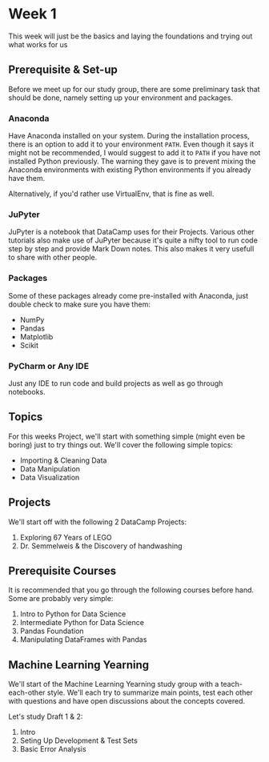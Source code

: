 # Week 1
This week will just be the basics and laying the foundations and trying out what works for us

## Prerequisite &amp; Set-up
Before we meet up for our study group, there are some preliminary task that should be done, namely setting up your environment and packages.
### Anaconda
Have Anaconda installed on your system. During the installation process, there is an option to add it to your environment `PATH`. Even though it says it might not be recommended, I would suggest to add it to `PATH` if you have not installed Python previously. The warning they gave is to prevent mixing the Anaconda environments with existing Python environments if you already have them.

Alternatively, if you'd rather use VirtualEnv, that is fine as well.

### JuPyter
JuPyter is a notebook that DataCamp uses for their Projects. Various other tutorials also make use of JuPyter because it's quite a nifty tool to run code step by step and provide Mark Down notes. This also makes it very usefull to share with other people.

### Packages
Some of these packages already come pre-installed with Anaconda, just double check to make sure you have them:
* NumPy
* Pandas
* Matplotlib
* Scikit

### PyCharm or Any IDE
Just any IDE to run code and build projects as well as go through notebooks.

## Topics
For this weeks Project, we'll start with something simple (might even be boring) just to try things out. We'll cover the following simple topics:
* Importing & Cleaning Data
* Data Manipulation
* Data Visualization

## Projects
We'll start off with the following 2 DataCamp Projects:
1. Exploring 67 Years of LEGO
2. Dr. Semmelweis &amp; the Discovery of handwashing

## Prerequisite Courses
It is recommended that you go through the following courses before hand. Some are probably very simple:
1. Intro to Python for Data Science
2. Intermediate Python for Data Science
3. Pandas Foundation
4. Manipulating DataFrames with Pandas

## Machine Learning Yearning
We'll start of the Machine Learning Yearning study group with a teach-each-other style. We'll each try to summarize main points, test each other with questions and have open discussions about the concepts covered.

Let's study Draft 1 &amp; 2:
1. Intro
2. Seting Up Development &amp; Test Sets
3. Basic Error Analysis
